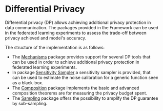 # Differential Privacy

Differential privacy (DP) allows achieving additional privacy protection in data communication. 
The packages provided in the Framework can be used in the federated learning experiments 
to assess the trade-off between privacy achieved and model's accuracy.

The structure of the implementation is as follows: 

- The [Mechanisms](../mechanisms/) package provides support for several DP tools that can be 
used in order to achieve additional privacy protection in federated learning experiments. 
- In package [Sensitivity Sampler](../sensitivity_sampler/) a sensitivity sampler is provided, 
  that can be used to estimate the noise calibration for a generic function seen as a black-box.
- The [Composition](../composition/) package implements the basic and advanced composition theorems 
  are for measuring the privacy budget spent. 
- The [Sampling](../sampling/) package offers the possibility to amplify the DP guarantee by sub-sampling.